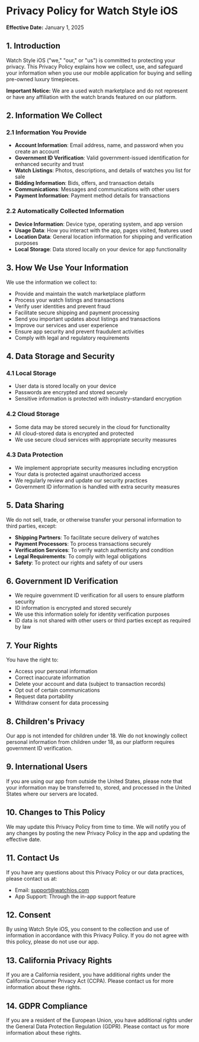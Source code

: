 # Privacy Policy for Watch Style iOS

**Effective Date:** January 1, 2025

## 1. Introduction

Watch Style iOS ("we," "our," or "us") is committed to protecting your privacy. This Privacy Policy explains how we collect, use, and safeguard your information when you use our mobile application for buying and selling pre-owned luxury timepieces.

**Important Notice:** We are a used watch marketplace and do not represent or have any affiliation with the watch brands featured on our platform.

## 2. Information We Collect

### 2.1 Information You Provide
- **Account Information**: Email address, name, and password when you create an account
- **Government ID Verification**: Valid government-issued identification for enhanced security and trust
- **Watch Listings**: Photos, descriptions, and details of watches you list for sale
- **Bidding Information**: Bids, offers, and transaction details
- **Communications**: Messages and communications with other users
- **Payment Information**: Payment method details for transactions

### 2.2 Automatically Collected Information
- **Device Information**: Device type, operating system, and app version
- **Usage Data**: How you interact with the app, pages visited, features used
- **Location Data**: General location information for shipping and verification purposes
- **Local Storage**: Data stored locally on your device for app functionality

## 3. How We Use Your Information

We use the information we collect to:
- Provide and maintain the watch marketplace platform
- Process your watch listings and transactions
- Verify user identities and prevent fraud
- Facilitate secure shipping and payment processing
- Send you important updates about listings and transactions
- Improve our services and user experience
- Ensure app security and prevent fraudulent activities
- Comply with legal and regulatory requirements

## 4. Data Storage and Security

### 4.1 Local Storage
- User data is stored locally on your device
- Passwords are encrypted and stored securely
- Sensitive information is protected with industry-standard encryption

### 4.2 Cloud Storage
- Some data may be stored securely in the cloud for functionality
- All cloud-stored data is encrypted and protected
- We use secure cloud services with appropriate security measures

### 4.3 Data Protection
- We implement appropriate security measures including encryption
- Your data is protected against unauthorized access
- We regularly review and update our security practices
- Government ID information is handled with extra security measures

## 5. Data Sharing

We do not sell, trade, or otherwise transfer your personal information to third parties, except:
- **Shipping Partners**: To facilitate secure delivery of watches
- **Payment Processors**: To process transactions securely
- **Verification Services**: To verify watch authenticity and condition
- **Legal Requirements**: To comply with legal obligations
- **Safety**: To protect our rights and safety of our users

## 6. Government ID Verification

- We require government ID verification for all users to ensure platform security
- ID information is encrypted and stored securely
- We use this information solely for identity verification purposes
- ID data is not shared with other users or third parties except as required by law

## 7. Your Rights

You have the right to:
- Access your personal information
- Correct inaccurate information
- Delete your account and data (subject to transaction records)
- Opt out of certain communications
- Request data portability
- Withdraw consent for data processing

## 8. Children's Privacy

Our app is not intended for children under 18. We do not knowingly collect personal information from children under 18, as our platform requires government ID verification.

## 9. International Users

If you are using our app from outside the United States, please note that your information may be transferred to, stored, and processed in the United States where our servers are located.

## 10. Changes to This Policy

We may update this Privacy Policy from time to time. We will notify you of any changes by posting the new Privacy Policy in the app and updating the effective date.

## 11. Contact Us

If you have any questions about this Privacy Policy or our data practices, please contact us at:
- Email: support@watchios.com
- App Support: Through the in-app support feature

## 12. Consent

By using Watch Style iOS, you consent to the collection and use of information in accordance with this Privacy Policy. If you do not agree with this policy, please do not use our app.

## 13. California Privacy Rights

If you are a California resident, you have additional rights under the California Consumer Privacy Act (CCPA). Please contact us for more information about these rights.

## 14. GDPR Compliance

If you are a resident of the European Union, you have additional rights under the General Data Protection Regulation (GDPR). Please contact us for more information about these rights. 